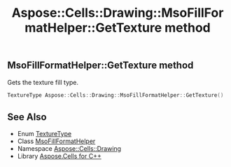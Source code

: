 ﻿---
title: Aspose::Cells::Drawing::MsoFillFormatHelper::GetTexture method
linktitle: GetTexture
second_title: Aspose.Cells for C++ API Reference
description: 'Aspose::Cells::Drawing::MsoFillFormatHelper::GetTexture method. Gets the texture fill type in C++.'
type: docs
weight: 1500
url: /cpp/aspose.cells.drawing/msofillformathelper/gettexture/
---
## MsoFillFormatHelper::GetTexture method


Gets the texture fill type.

```cpp
TextureType Aspose::Cells::Drawing::MsoFillFormatHelper::GetTexture()
```

## See Also

* Enum [TextureType](../../texturetype/)
* Class [MsoFillFormatHelper](../)
* Namespace [Aspose::Cells::Drawing](../../)
* Library [Aspose.Cells for C++](../../../)
